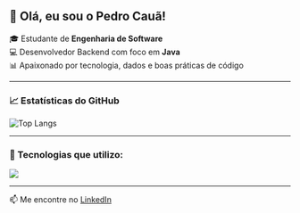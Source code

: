 ## 👋 Olá, eu sou o Pedro Cauã!

🎓 Estudante de **Engenharia de Software**  
💻 Desenvolvedor Backend com foco em **Java**  
📊 Apaixonado por tecnologia, dados e boas práticas de código

---

### 📈 Estatísticas do GitHub

![Top Langs](https://github-readme-stats.vercel.app/api/top-langs/?username=pedrocaua&layout=compact&theme=tokyonight)

---

### 🚀 Tecnologias que utilizo:
<p align="left">
  <img src="https://skillicons.dev/icons?i=java,spring,html,css,mongodb,git,mysql,postman,swagger,junit" />
</p>

---

📫 Me encontre no [LinkedIn](https://www.linkedin.com/in/pedro-cau%C3%A3)
